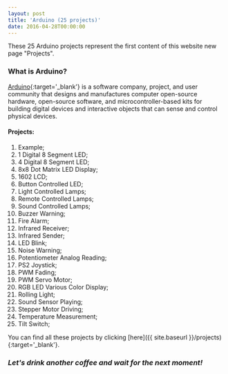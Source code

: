 ```yaml
---
layout: post
title: 'Arduino (25 projects)'
date: 2016-04-28T00:00:00
---
```


These 25 Arduino projects represent the first content of this website new page "Projects".

### What is Arduino?

[Arduino](https://www.arduino.cc/){:target='_blank'} is a software company, project, and user community that designs and manufactures computer open-source hardware, open-source software, and microcontroller-based kits for building digital devices and interactive objects that can sense and control physical devices.

#### Projects:

1. Example;
2. 1 Digital 8 Segment LED;
3. 4 Digital 8 Segment LED;
4. 8x8 Dot Matrix LED Display;
5. 1602 LCD;
6. Button Controlled LED;
7. Light Controlled Lamps;
8. Remote Controlled Lamps;
9. Sound Controlled Lamps;
10. Buzzer Warning;
11. Fire Alarm;
12. Infrared Receiver;
13. Infrared Sender;
14. LED Blink;
15. Noise Warning;
16. Potentiometer Analog Reading;
17. PS2 Joystick;
18. PWM Fading;
19. PWM Servo Motor;
20. RGB LED Various Color Display;
21. Rolling Light;
22. Sound Sensor Playing;
23. Stepper Motor Driving;
24. Temperature Measurement;
25. Tilt Switch;

You can find all these projects by clicking [here]({{ site.baseurl }}/projects){:target='_blank'}.

### *Let's drink another coffee and wait for the next moment!*